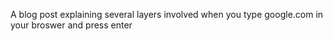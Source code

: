 A blog post explaining several layers involved when you type google.com in your broswer and press enter
